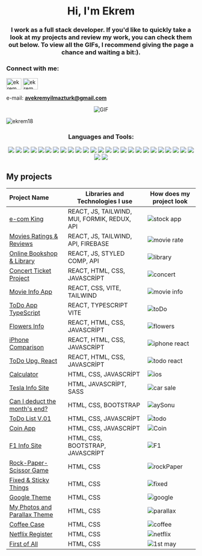 <h1 align="center">Hi, I'm Ekrem</h1>
<h3 align="center">I work as a full stack developer. If you'd like to quickly take a look at my projects and review my work, you can check them out below. To view all the GIFs, I recommend giving the page a chance and waiting a bit:).</h3>


<h3 align="left">Connect with me:</h3>
<p align="left">
<a href="https://www.linkedin.com/in/ekrem-yilmazturk/" target="blank"><img align="center" src="https://raw.githubusercontent.com/rahuldkjain/github-profile-readme-generator/master/src/images/icons/Social/linked-in-alt.svg" alt="ekrem yilmaztürk" height="30" width="40" /></a>
<a href="https://instagram.com/ekrem_yilmazturk" target="blank"><img align="center" src="https://raw.githubusercontent.com/rahuldkjain/github-profile-readme-generator/master/src/images/icons/Social/instagram.svg" alt="ekrem_yilmazturk" height="30" width="40" /></a>
</p>

e-mail: **avekremyilmazturk@gmail.com**


<p align="center">
  <img src="https://github.com/ekrem18/ekrem18/assets/130497212/305ae04c-aa40-4dd1-bf29-f1b2d49de8e9" alt="GIF" />
</p>






<p align="left"> <img src="https://komarev.com/ghpvc/?username=ekrem18&label=Profile%20views&color=0e75b6&style=flat" alt="ekrem18" /> </p>



<h3 align="center">Languages and Tools:</h3>
<p align="center"> 
<img src="https://img.shields.io/badge/React-20232A?style=for-the-badge&logo=react&logoColor=61DAFB"/>
<img src="https://img.shields.io/badge/HTML-239120?style=for-the-badge&logo=html5&logoColor=white"/>
<img src="https://img.shields.io/badge/CSS-239120?&style=for-the-badge&logo=css3&logoColor=white"/>
<img src="https://img.shields.io/badge/JavaScript-F7DF1E?style=for-the-badge&logo=javascript&logoColor=black"/>
<img src="https://img.shields.io/badge/Sass-CC6699?style=for-the-badge&logo=sass&logoColor=white"/>
<img src="https://img.shields.io/badge/Bootstrap-563D7C?style=for-the-badge&logo=bootstrap&logoColor=white"/>
<img src="https://img.shields.io/badge/Redux-593D88?style=for-the-badge&logo=redux&logoColor=white"/>   
<img src="https://img.shields.io/badge/React_Router-CA4245?style=for-the-badge&logo=react-router&logoColor=white"/>   
<img src="https://img.shields.io/badge/Material--UI-0081CB?style=for-the-badge&logo=material-ui&logoColor=white"/>   
<img src="https://img.shields.io/badge/Tailwind_CSS-38B2AC?style=for-the-badge&logo=tailwind-css&logoColor=white"/>
<img src="https://img.shields.io/badge/TypeScript-007ACC?style=for-the-badge&logo=typescript&logoColor=white"/>
<img src="https://img.shields.io/badge/TypeScript-007ACC?style=for-the-badge&logo=typescript&logoColor=white"/>
<img src="https://img.shields.io/badge/styled--components-DB7093?style=for-the-badge&logo=styled-components&logoColor=white"/>
<img src="https://img.shields.io/badge/GitHub-100000?style=for-the-badge&logo=github&logoColor=white"/>
<img src="https://img.shields.io/badge/Linux-FCC624?style=for-the-badge&logo=linux&logoColor=black"/>
<img src="https://img.shields.io/badge/Python-3776AB?style=for-the-badge&logo=python&logoColor=white"/>
<img src="https://img.shields.io/badge/Microsoft_Office-D83B01?style=for-the-badge&logo=microsoft-office&logoColor=white"/>
<img src="https://img.shields.io/badge/Vercel-000000?style=for-the-badge&logo=vercel&logoColor=white"/>
<img src="https://img.shields.io/badge/Adobe%20after%20affects-CF96FD?style=for-the-badge&logo=Adobe%20after%20effects&logoColor=393665"/>
<img src="https://img.shields.io/badge/Adobe%20Lightroom-31A8FF?style=for-the-badge&logo=Adobe%20Lightroom&logoColor=white"/>
<img src="https://img.shields.io/badge/Adobe%20Photoshop-31A8FF?style=for-the-badge&logo=Adobe%20Photoshop&logoColor=black"/>
<img src="https://img.shields.io/badge/Adobe%20Premiere%20Pro-9999FF?style=for-the-badge&logo=Adobe%20Premiere%20Pro&logoColor=white"/>
<img src="https://img.shields.io/badge/Canva-%2300C4CC.svg?&style=for-the-badge&logo=Canva&logoColor=white"/>
<img src="https://img.shields.io/badge/Figma-F24E1E?style=for-the-badge&logo=figma&logoColor=white"/>
<img src="https://img.shields.io/badge/Slack-4A154B?style=for-the-badge&logo=slack&logoColor=white"/>
<img src="https://img.shields.io/badge/Discord-7289DA?style=for-the-badge&logo=discord&logoColor=white"/>
<img src="https://img.shields.io/badge/LinkedIn-0077B5?style=for-the-badge&logo=linkedin&logoColor=white"/>


</p>



## My projects
  Project Name       |Libraries and Technologies I use     |How does my project look   
:-------------------------|-------------------------|-------------------------
[e-com King](https://stock-app-react-dusky.vercel.app/)| REACT, JS, TAILWIND, MUI, FORMIK, REDUX, API|![stock app](https://github.com/ekrem18/ekrem18/assets/130497212/4de056dc-4f4f-40ff-82c7-27caa584725f)
[Movies Ratings & Reviews](https://movies-rating-reviews-react.vercel.app/)| REACT, JS, TAILWIND, API, FIREBASE|![movie rate](https://github.com/ekrem18/ekrem18/assets/130497212/6fe9fa66-b17f-43df-97c9-c5e21e480c4d)
[Online Bookshop & Library](https://library-page-react.vercel.app/)| REACT, JS, STYLED COMP, API|![library](https://github.com/ekrem18/ekrem18/assets/130497212/0e7a8cda-14fc-4823-9344-8c80f6562307)
[Concert Ticket Project](https://concert-ticket-app-react.vercel.app/)| REACT, HTML, CSS, JAVASCRİPT  |![concert](https://github.com/ekrem18/ekrem18/assets/130497212/3ba20e81-6ff5-4ca6-9493-121178ee1c1b)
[Movie Info App](https://movie-info-react-vite.vercel.app/)| REACT, CSS, VITE, TAILWIND |![movie info](https://github.com/ekrem18/ekrem18/assets/130497212/b51867f2-58bc-40b5-a78e-b536f231e111)
[ToDo App TypeScript](https://todo-typescript-version-9h6d.vercel.app/)| REACT, TYPESCRIPT  VITE |![toDo](https://github.com/ekrem18/ekrem18/assets/130497212/8f25ebe7-33e1-44d3-b112-9c56a0c640e3)
[Flowers Info](https://flowers-app-react.vercel.app/)| REACT, HTML, CSS, JAVASCRİPT|![flowers](https://github.com/ekrem18/ekrem18/assets/130497212/c66a0580-d736-49d8-a0a9-dfb8f0d5483d)
[iPhone Comparison](https://apple-iphone-react-project.vercel.app/)| REACT, HTML, CSS, JAVASCRİPT |![iphone react](https://github.com/ekrem18/ekrem18/assets/130497212/16ec7d00-4d66-4871-aa13-ae4429902633)
[ToDo Upg. React](https://react-todo-training.vercel.app/)| REACT, HTML, CSS, JAVASCRİPT  |![todo react](https://github.com/ekrem18/ekrem18/assets/130497212/99b0964d-458d-41a2-9503-df7e30c19c36)
[Calculator ](https://ekrem18.github.io/Calculator-Project---Alive/)| HTML, CSS, JAVASCRİPT  |![ios](https://github.com/ekrem18/ekrem18/assets/130497212/afc375bf-b2ed-4196-819b-fdb6504f866c)
[Tesla Info Site](https://ekrem18.github.io/Car-Sales---SASS-Project/)| HTML, JAVASCRİPT, SASS |![car sale](https://github.com/ekrem18/ekrem18/assets/130497212/3e5e926f-2f77-4d40-aeff-33b9294e1a38)
[Can I deduct the month's end?](https://ekrem18.github.io/Ay-Sonunu-Gorebiliyor-muyum-App-AliSen-Edt/)|  HTML, CSS, BOOTSTRAP |![aySonu](https://github.com/ekrem18/ekrem18/assets/130497212/b0994923-248e-4536-a005-de044dcc0659)
[ToDo List V.01](https://ekrem18.github.io/ToDo-List-Project/)| HTML, CSS, JAVASCRİPT|![todo](https://github.com/ekrem18/ekrem18/assets/130497212/0c882844-9490-46b4-b02a-b4cef305afd1)
[Coin App](https://ekrem18.github.io/Crypto-Coins-Api/)| HTML, CSS, JAVASCRİPT |![Coin](https://github.com/ekrem18/ekrem18/assets/130497212/6ab8c9d5-3b05-4bcf-b308-da64e576a8fa)
[F1 Info Site](https://ekrem18.github.io/Bootstrap-F1-Edition/)| HTML, CSS, BOOTSTRAP, JAVASCRİPT |![F1](https://github.com/ekrem18/ekrem18/assets/130497212/06e5e653-4a90-41c9-9aa6-57cf23acf256)
[Rock-Paper-Scissor Game](https://ekrem18.github.io/Rock-Paper-Scissor-Game/)| HTML, CSS |![rockPaper](https://github.com/ekrem18/ekrem18/assets/130497212/fe5e53b7-94f9-4b3b-b678-99a4452f9768)
[Fixed & Sticky Things](https://ekrem18.github.io/fixed-sticky-things/)| HTML, CSS | ![fixed](https://github.com/ekrem18/ekrem18/assets/130497212/a67c5c12-2139-4018-8701-7caaad648a21)
[Google Theme](https://ekrem18.github.io/googleProject/)| HTML, CSS | ![google](https://github.com/ekrem18/ekrem18/assets/130497212/4800c485-372c-4278-b06b-bca804a90367)
[My Photos and Parallax Theme](https://ekrem18.github.io/photoParallax/)| HTML, CSS | ![parallax](https://github.com/ekrem18/ekrem18/assets/130497212/5a1b8c16-869b-4ba0-9e21-aabfe8717f24)
[Coffee Case](https://ekrem18.github.io/Coffee-Case/)| HTML, CSS | ![coffee](https://github.com/ekrem18/ekrem18/assets/130497212/3ad8e4e9-cf0b-42d7-8a94-1e8a136c3318)
[Netflix Register](https://ekrem18.github.io/NetflixRegister/)| HTML, CSS | ![netflix](https://github.com/ekrem18/ekrem18/assets/130497212/b8772def-a228-42a0-a32d-b15ea101bffc)
[First of All](https://ekrem18.github.io/1st-May-Assignment/)| HTML, CSS |![1st may](https://github.com/ekrem18/ekrem18/assets/130497212/30a16222-04fd-4901-9fb3-0c853dda8330)











